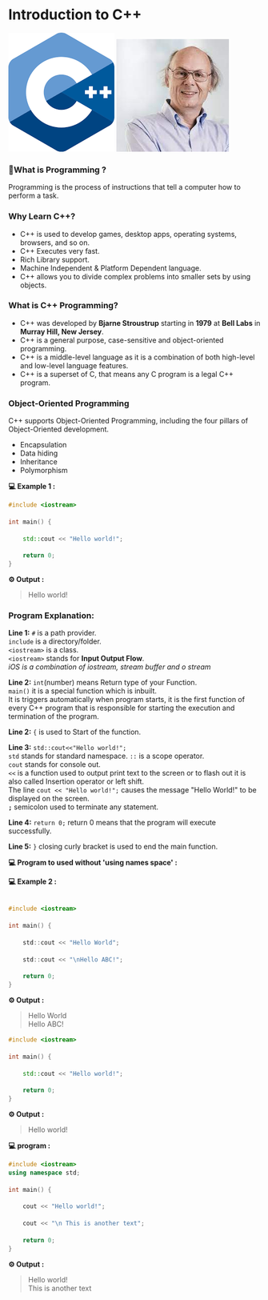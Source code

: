 # Introduction to C++

![C++](cpplogo.png) 
![bjarne stroustrup](bjarne%20stroustrup.jpg)

### 🤔What is Programming ?

Programming is the process of instructions that tell a computer how to perform a task.
### Why Learn C++?
* C++ is used to develop games, desktop apps, operating systems, browsers, and so on.
* C++ Executes very fast.
* Rich Library support.
* Machine Independent & Platform Dependent language.
* C++ allows you to divide complex problems into smaller sets by using objects.
### What is C++ Programming?
* C++ was developed by **Bjarne Stroustrup** starting in **1979** at **Bell Labs** in **Murray Hill, New Jersey**.
* C++ is a general purpose, case-sensitive and object-oriented programming.
* C++ is a middle-level language as it is a combination of both high-level and low-level language features.
* C++ is a superset of C, that means any C program is a legal C++ program.


### Object-Oriented Programming

C++ supports Object-Oriented Programming, including the four pillars of Object-Oriented development.
* Encapsulation
* Data hiding
* Inheritance
* Polymorphism


**💻 Example 1 :**
```cpp
#include <iostream>

int main() {
  
    std::cout << "Hello world!";

    return 0;
}
```
**⚙️ Output :**
>Hello world!


### Program Explanation:

**Line 1:** `#` is a path provider.<br/> `include` is a directory/folder.<br/> `<iostream>` is a class. <br/>`<iostream>` stands for **Input Output Flow**.<br/>
*iOS is a combination of iostream, stream buffer and o stream*

**Line 2:** `int`(number) means Return type of your Function. <br/>`main()` it is a special function which is inbuilt.<br/> It is triggers automatically when program starts, it is the first function of every C++ program that is responsible for starting the execution and termination of the program.

**Line 2:** `{` is used to Start of the function.

**Line 3:** `std::cout<<"Hello world!";`<br/> `std` stands for standard namespace. `::` is a scope operator.<br/> `cout` stands for console out.<br/> `<<` is a function used to output print text to the screen or to flash out it is also called Insertion operator or left shift.<br/> The line `cout << "Hello world!";` causes the message "Hello World!" to be displayed on the screen.<br/>**`;`** semicolon used to terminate any statement.

**Line 4:** `return 0;` return 0 means that the program will execute successfully.

**Line 5:** `}` closing curly bracket is used to end the main function.

**💻 Program to used without 'using names space'  :**

**💻 Example 2 :**
```c

#include <iostream>

int main() {
    
    std::cout << "Hello World";
    
    std::cout << "\nHello ABC!";

    return 0;
}
```
**⚙️ Output :**
>Hello World<br/>
Hello ABC!



```cpp
#include <iostream>

int main() {
  
    std::cout << "Hello world!";

    return 0;
}
```
**⚙️ Output :**
>Hello world!

**💻 program  :**
```cpp
#include <iostream>
using namespace std;

int main() {
  
    cout << "Hello world!";

    cout << "\n This is another text";

    return 0;
}
```
**⚙️ Output :**
>Hello world!<br/>
>This is another text

